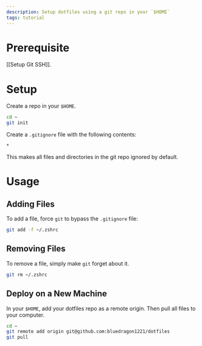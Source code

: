 ```yaml
---
description: Setup dotfiles using a git repo in your `$HOME`
tags: tutorial
---
```

# Prerequisite
[[Setup Git SSH]].

# Setup
Create a repo in your `$HOME`.
```sh
cd ~
git init
```

Create a `.gitignore` file with the following contents:
```gitignore
*
```
This makes all files and directories in the git repo ignored by default.

# Usage
## Adding Files
To add a file, force `git` to bypass the `.gitignore` file:
```sh
git add -f ~/.zshrc
```

## Removing Files
To remove a file, simply make `git` forget about it.
```sh
git rm ~/.zshrc
```

## Deploy on a New Machine
In your `$HOME`, add your dotfiles repo as a remote origin. Then pull all files to your computer.
```sh
cd ~
git remote add origin git@github.com:bluedragon1221/dotfiles
git pull
```
